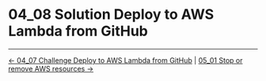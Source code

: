 # 04_08 Solution Deploy to AWS Lambda from GitHub

<!-- FooterStart -->
---
[← 04_07 Challenge Deploy to AWS Lambda from GitHub](../04_07_challenge_deploy_to_aws_lambda_from_github/README.md) | [05_01 Stop or remove AWS resources →](../../ch5_shut_down_aws_resources/05_01_stop_or_remove_aws_resources/README.md)
<!-- FooterEnd -->
